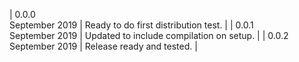 | 0.0.0<br>September 2019 | Ready to do first distribution test. |
| 0.0.1<br>September 2019 | Updated to include compilation on setup. |
| 0.0.2<br>September 2019 | Release ready and tested. |
